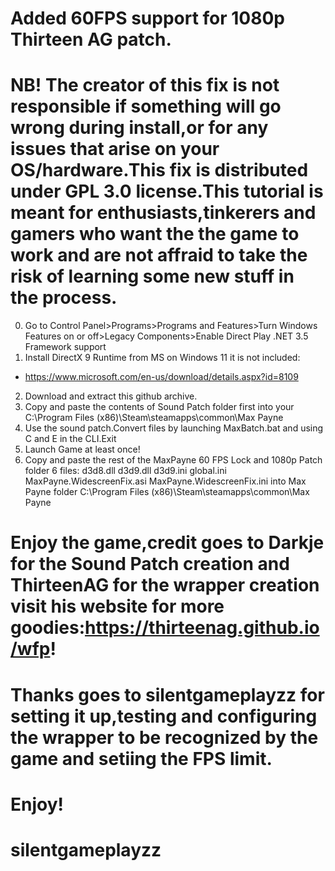 
# Added 60FPS support for 1080p Thirteen AG patch.
# NB! The creator of this fix is not responsible if something will go wrong during install,or for any issues that arise on your OS/hardware.This fix is distributed under GPL 3.0 license.This tutorial is meant for enthusiasts,tinkerers and gamers who want the the game to work and are not affraid to take the risk of learning some new stuff in the process.
0. Go to Control Panel>Programs>Programs and Features>Turn Windows Features on or off>Legacy Components>Enable Direct Play .NET 3.5 Framework support
1. Install DirectX 9 Runtime from MS on Windows 11 it is not included: 
 * https://www.microsoft.com/en-us/download/details.aspx?id=8109
2. Download and extract this github archive. 
3. Copy and paste the contents of Sound Patch folder first into your C:\Program Files (x86)\Steam\steamapps\common\Max Payne
4. Use the sound patch.Convert files by launching MaxBatch.bat and using C and E in the CLI.Exit
5. Launch Game at least once!
6. Copy and paste the rest of the MaxPayne 60 FPS Lock and 1080p Patch folder 6 files: d3d8.dll d3d9.dll d3d9.ini global.ini MaxPayne.WidescreenFix.asi MaxPayne.WidescreenFix.ini into Max Payne folder C:\Program Files (x86)\Steam\steamapps\common\Max Payne

# Enjoy the game,credit goes to Darkje for the Sound Patch creation and ThirteenAG for the wrapper creation visit his website for more goodies:https://thirteenag.github.io/wfp!
# Thanks goes to silentgameplayzz for setting it up,testing and configuring the wrapper to be recognized by the game and setiing the FPS limit.
# Enjoy!
# silentgameplayzz
